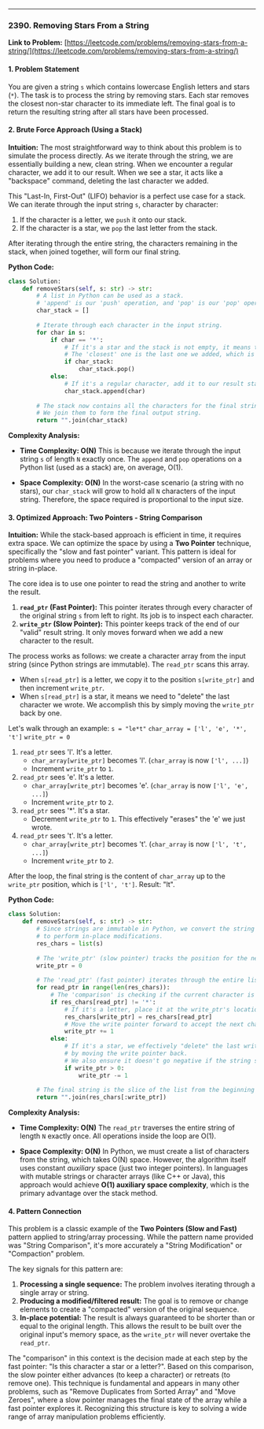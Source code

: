 ---
### **2390. Removing Stars From a String**
**Link to Problem:** [https://leetcode.com/problems/removing-stars-from-a-string/](https://leetcode.com/problems/removing-stars-from-a-string/)

#### **1. Problem Statement**
You are given a string `s` which contains lowercase English letters and stars (`*`). The task is to process the string by removing stars. Each star removes the closest non-star character to its immediate left. The final goal is to return the resulting string after all stars have been processed.

#### **2. Brute Force Approach (Using a Stack)**
**Intuition:**
The most straightforward way to think about this problem is to simulate the process directly. As we iterate through the string, we are essentially building a new, clean string. When we encounter a regular character, we add it to our result. When we see a star, it acts like a "backspace" command, deleting the last character we added.

This "Last-In, First-Out" (LIFO) behavior is a perfect use case for a stack. We can iterate through the input string `s`, character by character:
1. If the character is a letter, we `push` it onto our stack.
2. If the character is a star, we `pop` the last letter from the stack.

After iterating through the entire string, the characters remaining in the stack, when joined together, will form our final string.

**Python Code:**
```python
class Solution:
    def removeStars(self, s: str) -> str:
        # A list in Python can be used as a stack.
        # 'append' is our 'push' operation, and 'pop' is our 'pop' operation.
        char_stack = []
        
        # Iterate through each character in the input string.
        for char in s:
            if char == '*':
                # If it's a star and the stack is not empty, it means there's a character to its left to remove.
                # The 'closest' one is the last one we added, which is at the top of the stack.
                if char_stack:
                    char_stack.pop()
            else:
                # If it's a regular character, add it to our result stack.
                char_stack.append(char)
        
        # The stack now contains all the characters for the final string in the correct order.
        # We join them to form the final output string.
        return "".join(char_stack)

```
**Complexity Analysis:**

*   **Time Complexity: O(N)**
    This is because we iterate through the input string `s` of length `N` exactly once. The `append` and `pop` operations on a Python list (used as a stack) are, on average, O(1).

*   **Space Complexity: O(N)**
    In the worst-case scenario (a string with no stars), our `char_stack` will grow to hold all `N` characters of the input string. Therefore, the space required is proportional to the input size.

#### **3. Optimized Approach: Two Pointers - String Comparison**
**Intuition:**
While the stack-based approach is efficient in time, it requires extra space. We can optimize the space by using a **Two Pointer** technique, specifically the "slow and fast pointer" variant. This pattern is ideal for problems where you need to produce a "compacted" version of an array or string in-place.

The core idea is to use one pointer to read the string and another to write the result.
1.  **`read_ptr` (Fast Pointer):** This pointer iterates through every character of the original string `s` from left to right. Its job is to inspect each character.
2.  **`write_ptr` (Slow Pointer):** This pointer keeps track of the end of our "valid" result string. It only moves forward when we add a new character to the result.

The process works as follows: we create a character array from the input string (since Python strings are immutable). The `read_ptr` scans this array.
*   When `s[read_ptr]` is a letter, we copy it to the position `s[write_ptr]` and then increment `write_ptr`.
*   When `s[read_ptr]` is a star, it means we need to "delete" the last character we wrote. We accomplish this by simply moving the `write_ptr` back by one.

Let's walk through an example: `s = "le*t"`
`char_array = ['l', 'e', '*', 't']`
`write_ptr = 0`

1.  `read_ptr` sees 'l'. It's a letter.
    *   `char_array[write_ptr]` becomes 'l'. (`char_array` is now `['l', ...]`)
    *   Increment `write_ptr` to `1`.
2.  `read_ptr` sees 'e'. It's a letter.
    *   `char_array[write_ptr]` becomes 'e'. (`char_array` is now `['l', 'e', ...]`)
    *   Increment `write_ptr` to `2`.
3.  `read_ptr` sees '*'. It's a star.
    *   Decrement `write_ptr` to `1`. This effectively "erases" the 'e' we just wrote.
4.  `read_ptr` sees 't'. It's a letter.
    *   `char_array[write_ptr]` becomes 't'. (`char_array` is now `['l', 't', ...]`)
    *   Increment `write_ptr` to `2`.

After the loop, the final string is the content of `char_array` up to the `write_ptr` position, which is `['l', 't']`. Result: "lt".

**Python Code:**
```python
class Solution:
    def removeStars(self, s: str) -> str:
        # Since strings are immutable in Python, we convert the string to a list of characters
        # to perform in-place modifications.
        res_chars = list(s)
        
        # The 'write_ptr' (slow pointer) tracks the position for the next valid character.
        write_ptr = 0
        
        # The 'read_ptr' (fast pointer) iterates through the entire list.
        for read_ptr in range(len(res_chars)):
            # The 'comparison' is checking if the current character is a star or not.
            if res_chars[read_ptr] != '*':
                # If it's a letter, place it at the write_ptr's location.
                res_chars[write_ptr] = res_chars[read_ptr]
                # Move the write pointer forward to accept the next character.
                write_ptr += 1
            else:
                # If it's a star, we effectively "delete" the last written character
                # by moving the write pointer back.
                # We also ensure it doesn't go negative if the string starts with a star.
                if write_ptr > 0:
                    write_ptr -= 1
        
        # The final string is the slice of the list from the beginning up to the write_ptr.
        return "".join(res_chars[:write_ptr])
```
**Complexity Analysis:**

*   **Time Complexity: O(N)**
    The `read_ptr` traverses the entire string of length `N` exactly once. All operations inside the loop are O(1).

*   **Space Complexity: O(N)**
    In Python, we must create a list of characters from the string, which takes O(N) space. However, the algorithm itself uses constant *auxiliary* space (just two integer pointers). In languages with mutable strings or character arrays (like C++ or Java), this approach would achieve **O(1) auxiliary space complexity**, which is the primary advantage over the stack method.

#### **4. Pattern Connection**
This problem is a classic example of the **Two Pointers (Slow and Fast)** pattern applied to string/array processing. While the pattern name provided was "String Comparison", it's more accurately a "String Modification" or "Compaction" problem.

The key signals for this pattern are:
1.  **Processing a single sequence:** The problem involves iterating through a single array or string.
2.  **Producing a modified/filtered result:** The goal is to remove or change elements to create a "compacted" version of the original sequence.
3.  **In-place potential:** The result is always guaranteed to be shorter than or equal to the original length. This allows the result to be built over the original input's memory space, as the `write_ptr` will never overtake the `read_ptr`.

The "comparison" in this context is the decision made at each step by the fast pointer: "Is this character a star or a letter?". Based on this comparison, the slow pointer either advances (to keep a character) or retreats (to remove one). This technique is fundamental and appears in many other problems, such as "Remove Duplicates from Sorted Array" and "Move Zeroes", where a slow pointer manages the final state of the array while a fast pointer explores it. Recognizing this structure is key to solving a wide range of array manipulation problems efficiently.